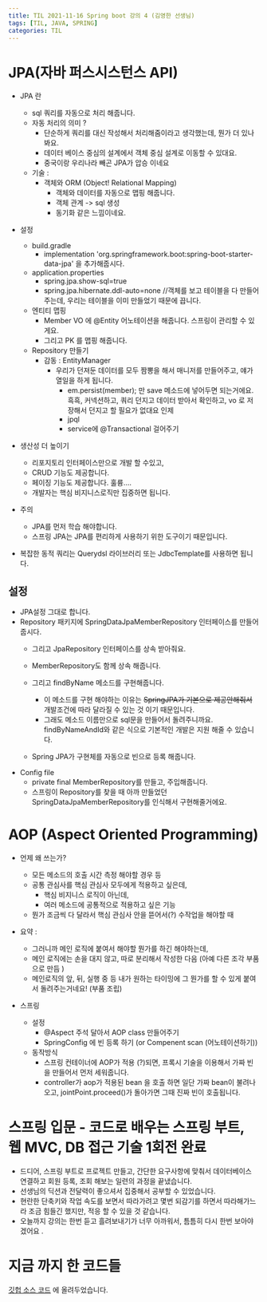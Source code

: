 ```yaml
---
title: TIL 2021-11-16 Spring boot 강의 4 (김영한 선생님) 
tags: [TIL, JAVA, SPRING]
categories: TIL
---
```

# JPA(자바 퍼스시스턴스 API)
- JPA 란
  - sql 쿼리를 자동으로 처리 해줍니다. 
  - 자동 처리의 의미 ? 
    - 단순하게 쿼리를 대신 작성해서 처리해줌이라고 생각했는데, 뭔가 더 있나봐요. 
    - 데이터 베이스 중심의 설계에서 객체 중심 설계로 이동할 수 있대요. 
    - 중국이랑 우리나라 빼곤 JPA가 압승 이네요
  - 기술 : 
    - 객체와 ORM (Object! Relational Mapping)
      - 객체와 데이터를 자동으로 맵핑 해줍니다. 
      - 객체 관계 -> sql 생성 
      - 동기화 같은 느낌이네요.
- 설정
  - build.gradle
    - implementation 'org.springframework.boot:spring-boot-starter-data-jpa' 을 추가해줍시다.
  - application.properties 
    - spring.jpa.show-sql=true
    - spring.jpa.hibernate.ddl-auto=none  //객체를 보고 테이블을 다 만들어주는데, 우리는 테이블을 이미 만들었기 때문에 끕니다.
  - 엔티티 맵핑
    - Member VO 에 @Entity 어노테이션을 해줍니다. 스프링이 관리할 수 있게요.
    - 그리고 PK 를 맵핑 해줍니다. 
  - Repository 만들기 
    - 감동 : EntityManager 
      - 우리가 던져둔 데이터를 모두 짬뽕을 해서 매니저를 만들어주고, 얘가 열일을 하게 됩니다.
        - em.persist(member); 만 save 메소드에 넣어두면 되는거에요. 흑흑, 커넥션하고, 쿼리 던지고 데이터 받아서 확인하고, vo 로 저장해서 던지고 할 필요가 없대요 인제 
        - jpql 
        - service에 @Transactional 걸어주기 



- 생산성 더 높이기 
  - 리포지토리 인터페이스만으로 개발 할 수있고, 
  - CRUD 기능도 제공합니다. 
  - 페이징 기능도 제공합니다. 훌륭....
  - 개발자는 핵심 비지니스로직만 집중하면 됩니다.
- 주의 
  - JPA를 먼저 학습 해야합니다. 
  - 스프링 JPA는 JPA를 편리하게 사용하기 위한 도구이기 때문입니다. 
- 복잡한 동적 쿼리는 Querydsl 라이브러리 또는 JdbcTemplate를 사용하면 됩니다.
## 설정 
- JPA설정 그대로 합니다.
- Repository 패키지에 SpringDataJpaMemberRepository 인터페이스를 만들어줍시다. 
  - 그리고 JpaRepository 인터페이스를 상속 받아줘요. 
  - MemberRepository도 함께 상속 해줍니다. 
  - 그리고 findByName 메소드를 구현해줍니다. 
    - 이 메소드를 구현 해야하는 이유는 ~~SpringJPA가 기본으로 제공안해줘서~~ 개발조건에 따라 달라질 수 있는 것 이기 때문입니다. 
    - 그래도 메소드 이름만으로 sql문을 만들어서 돌려주니까요. findByNameAndId와 같은 식으로 기본적인 개발은 지원 해줄 수 있습니다. 
    
  - Spring JPA가 구현체를 자동으로 빈으로 등록 해줍니다.
- Config file 
  - private final MemberRepository를 만들고, 주입해줍니다. 
  - 스프링이 Repository를 찾을 때 아까 만들었던 SpringDataJpaMemberRepository를 인식해서 구현해줄거에요.

# AOP (Aspect Oriented Programming)
- 언제 왜 쓰는가? 
  - 모든 메소드의 호출 시간 측정 해야할 경우 등 
  - 공통 관심사를 핵심 관심사 모두에게 적용하고 싶은데, 
    - 핵심 비지니스 로직이 아닌데, 
    - 여러 메소드에 공통적으로 적용하고 싶은 기능 
  - 뭔가 조금씩 다 달라서 핵심 관심사 안을 뜯어서(?) 수작업을 해야할 때 

- 요약 : 
  - 그러니까 메인 로직에 붙여서 해야할 뭔가를 하긴 해야하는데, 
  - 메인 로직에는 손을 대지 않고, 따로 분리해서 작성한 다음 (아예 다른 조각 부품으로 만듬 )
  - 메인로직의 앞, 뒤, 실행 중 등 내가 원하는 타이밍에 그 뭔가를 할 수 있게 붙여서 돌려주는거네요! (부품 조립)

- 스프링
  - 설정
    - @Aspect 주석 달아서 AOP class 만들어주기
    - SpringConfig 에 빈 등록 하기 (or Compenent scan (어노테이션하기))
  - 동작방식 
    - 스프링 컨테이너에 AOP가 적용 (?)되면, 프록시 기술을 이용해서 가짜 빈을 만들어서 먼저 세워줍니다. 
    - controller가 aop가 적용된 bean 을 호출 하면 일단 가짜 bean이 불려나오고,  jointPoint.proceed()가 돌아가면 그때 진짜 빈이 호출됩니다.
    
# 스프링 입문 - 코드로 배우는 스프링 부트, 웹 MVC, DB 접근 기술 1회전 완료 
- 드디어, 스프링 부트로 프로젝트 만들고, 간단한 요구사항에 맞춰서 데이터베이스 연결하고 회원 등록, 조회 해보는 일련의 과정을 끝냈습니다. 
- 선생님의 딕션과 전달력이 좋으셔서 집중해서 공부할 수 있었습니다. 
- 현란한 단축키와 작업 속도를 보면서 따라가려고 몇번 되감기를 하면서 따라해가느라 조금 힘들긴 했지만, 적응 할 수 있을 것 같습니다. 
- 오늘까지 강의는 한번 듣고 흘려보내기가 너무 아까워서, 틈틈히 다시 한번 보아야겠어요 .

# 지금 까지 한 코드들 
[깃헙 소스 코드](https://github.com/pineplanet/STUDY/tree/main/hello-spring) 에 올려두었습니다. 
